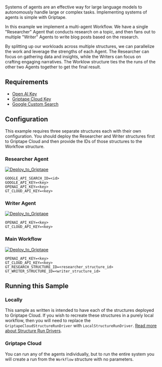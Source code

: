Systems of agents are an effective way for large language models to autonomously handle large or complex tasks. Implementing systems of agents is simple with Griptape.

In this example we implement a multi-agent Workflow. We have a single "Researcher" Agent that conducts research on a topic, and then fans out to multiple "Writer" Agents to write blog posts based on the research.

By splitting up our workloads across multiple structures, we can parallelize the work and leverage the strengths of each Agent. The Researcher can focus on gathering data and insights, while the Writers can focus on crafting engaging narratives. The Worklow structure ties the the runs of the other two Agents together to get the final result.

## Requirements

- [Open AI Key](https://platform.openai.com/api-keys)
- [Griptape Cloud Key](https://cloud.griptape.ai/configuration/api-keys)
- [Google Custom Search](https://developers.google.com/custom-search/v1/introduction)

## Configuration

This example requires three separate structures each with their own configuration. You should deploy the Researcher and Writer structures first to Griptape Cloud and then provide the IDs of those structures to the Workflow structure.

### Researcher Agent

[![Deploy_to_Griptape](https://github.com/griptape-ai/griptape-cloud/assets/2302515/4fd57873-5c93-44a8-8fa3-ac1bf7d73bcc)](https://cloud.griptape.ai/structures/create/github-creation?org=griptape-ai&repo=griptape-sample-structures&branch=main&structure-config-file=griptape-multi-agent-workflows/structure_config_researcher.yaml&name=Researcher&env-var=GOOGLE_API_SEARCH_ID&env-var=GOOGLE_API_KEY&env-var=OPENAI_API_KEY&env-var=GT_CLOUD_API_KEY)

```
GOOGLE_API_SEARCH_ID=<id>
GOOGLE_API_KEY=<key>
OPENAI_API_KEY=<key>
GT_CLOUD_API_KEY=<key>
```

### Writer Agent

[![Deploy_to_Griptape](https://github.com/griptape-ai/griptape-cloud/assets/2302515/4fd57873-5c93-44a8-8fa3-ac1bf7d73bcc)](https://cloud.griptape.ai/structures/create/github-creation?org=griptape-ai&repo=griptape-sample-structures&branch=main&structure-config-file=griptape-multi-agent-workflows/structure_config_writer.yaml&name=Writer&env-var=OPENAI_API_KEY&env-var=GT_CLOUD_API_KEY)

```
OPENAI_API_KEY=<key>
GT_CLOUD_API_KEY=<key>
```

### Main Workflow

[![Deploy_to_Griptape](https://github.com/griptape-ai/griptape-cloud/assets/2302515/4fd57873-5c93-44a8-8fa3-ac1bf7d73bcc)](https://cloud.griptape.ai/structures/create/github-creation?org=griptape-ai&repo=griptape-sample-structures&branch=main&structure-config-file=griptape-multi-agent-workflows/structure_config_workflow.yaml&name=Workflow&env-var=OPENAI_API_KEY&env-var=GT_CLOUD_API_KEY&env-var=GT_RESEARCH_STRUCTURE_ID&env-var=GT_WRITER_STRUCTURE_ID)

```
OPENAI_API_KEY=<key>
GT_CLOUD_API_KEY=<key>
GT_RESEARCH_STRUCTURE_ID=<researcher_structure_id>
GT_WRITER_STRUCTURE_ID=<writer_structure_id>
```

## Running this Sample

### Locally

This sample as written is intended to have each of the structures deployed to Griptape Cloud. If you wish to recreate these structures in a purely local workflow, then you will need to replace the `GriptapeCloudStructureRunDriver` with `LocalStructureRunDriver`. [Read more about Structure Run Drivers](https://docs.griptape.ai/stable/griptape-framework/drivers/structure-run-drivers/).


### Griptape Cloud

You can run any of the agents individually, but to run the entire system you will create a run from the `Workflow` structure with no parameters.
